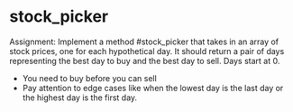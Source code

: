# stock_picker
 
Assignment:
Implement a method #stock_picker that takes in an array of stock prices, one for each hypothetical day. It should return a pair of days representing the best day to buy and the best day to sell. Days start at 0.
- You need to buy before you can sell
- Pay attention to edge cases like when the lowest day is the last day or the highest day is the first day.
